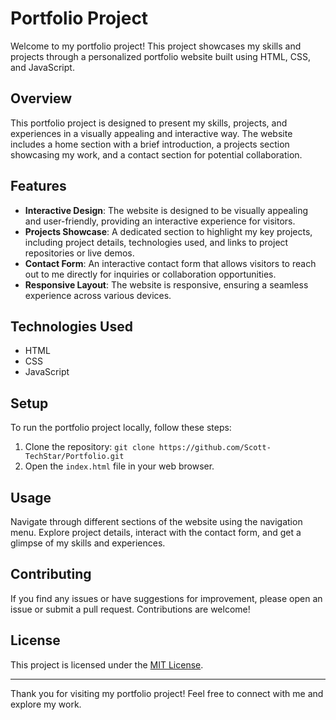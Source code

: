 # Portfolio Project

Welcome to my portfolio project! This project showcases my skills and projects through a personalized portfolio website built using HTML, CSS, and JavaScript.

## Overview

This portfolio project is designed to present my skills, projects, and experiences in a visually appealing and interactive way. The website includes a home section with a brief introduction, a projects section showcasing my work, and a contact section for potential collaboration.

## Features

- **Interactive Design**: The website is designed to be visually appealing and user-friendly, providing an interactive experience for visitors.
- **Projects Showcase**: A dedicated section to highlight my key projects, including project details, technologies used, and links to project repositories or live demos.
- **Contact Form**: An interactive contact form that allows visitors to reach out to me directly for inquiries or collaboration opportunities.
- **Responsive Layout**: The website is responsive, ensuring a seamless experience across various devices.

## Technologies Used

- HTML
- CSS
- JavaScript

## Setup

To run the portfolio project locally, follow these steps:

1. Clone the repository: `git clone https://github.com/Scott-TechStar/Portfolio.git`
2. Open the `index.html` file in your web browser.

## Usage

Navigate through different sections of the website using the navigation menu. Explore project details, interact with the contact form, and get a glimpse of my skills and experiences.


## Contributing

If you find any issues or have suggestions for improvement, please open an issue or submit a pull request. Contributions are welcome!

## License

This project is licensed under the [MIT License](LICENSE).

---

Thank you for visiting my portfolio project! Feel free to connect with me and explore my work.
